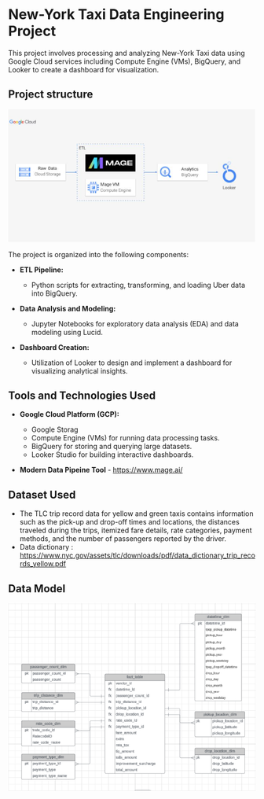 # New-York Taxi Data Engineering Project

This project involves processing and analyzing New-York Taxi data using Google Cloud services including Compute Engine (VMs), BigQuery, and Looker to create a dashboard for visualization.

## Project structure

![Structure](https://github.com/BelhsanHmida/NY-Taxi-Data-Engineering-Project/blob/main/artifacts/New-York%20Taxi-Engineering%20Picture.PNG)

The project is organized into the following components:

- **ETL Pipeline:**
  - Python scripts for extracting, transforming, and loading Uber data into BigQuery.

- **Data Analysis and Modeling:**
  - Jupyter Notebooks for exploratory data analysis (EDA) and data modeling using Lucid.

- **Dashboard Creation:**
  - Utilization of Looker to design and implement a dashboard for visualizing analytical insights.
## Tools and Technologies Used

- **Google Cloud Platform (GCP):**
  - Google Storag   
  - Compute Engine (VMs) for running data processing tasks.
  - BigQuery for storing and querying large datasets.
  - Looker Studio for building interactive dashboards.

- **Modern Data Pipeine Tool** - https://www.mage.ai/

 ## Dataset Used

- The TLC trip record data for yellow and green taxis contains information such as the pick-up and drop-off times and locations, the distances traveled during the trips, itemized fare      details, rate categories, payment methods, and the number of passengers reported by the driver.
- Data dictionary : https://www.nyc.gov/assets/tlc/downloads/pdf/data_dictionary_trip_records_yellow.pdf

## Data Model
![Data Model](https://github.com/BelhsanHmida/NY-Taxi-Data-Engineering-Project/blob/main/artifacts/NY-dataModel.PNG)

